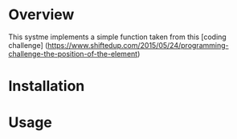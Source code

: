 # Overview
This systme implements a simple function taken from this [coding challenge] (https://www.shiftedup.com/2015/05/24/programming-challenge-the-position-of-the-element)
# Installation

# Usage

